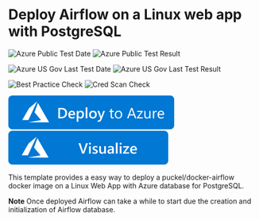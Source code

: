 # Deploy Airflow on a Linux web app with PostgreSQL

![Azure Public Test Date](https://azurequickstartsservice.blob.core.windows.net/badges/101-webapp-linux-airflow-postgresql/PublicLastTestDate.svg)
![Azure Public Test Result](https://azurequickstartsservice.blob.core.windows.net/badges/101-webapp-linux-airflow-postgresql/PublicDeployment.svg)

![Azure US Gov Last Test Date](https://azurequickstartsservice.blob.core.windows.net/badges/101-webapp-linux-airflow-postgresql/FairfaxLastTestDate.svg)
![Azure US Gov Last Test Result](https://azurequickstartsservice.blob.core.windows.net/badges/101-webapp-linux-airflow-postgresql/FairfaxDeployment.svg)

![Best Practice Check](https://azurequickstartsservice.blob.core.windows.net/badges/101-webapp-linux-airflow-postgresql/BestPracticeResult.svg)
![Cred Scan Check](https://azurequickstartsservice.blob.core.windows.net/badges/101-webapp-linux-airflow-postgresql/CredScanResult.svg)

[![Deploy To Azure](https://raw.githubusercontent.com/Azure/azure-quickstart-templates/master/1-CONTRIBUTION-GUIDE/images/deploytoazure.svg?sanitize=true)](https://portal.azure.com/#create/Microsoft.Template/uri/https%3A%2F%2Fraw.githubusercontent.com%2Fsavjani%2Fazure-quickstart-templates%2Fmaster%2F101-webapp-linux-airflow-postgresql%2Fazuredeploy.json)
[![Visualize](https://raw.githubusercontent.com/Azure/azure-quickstart-templates/master/1-CONTRIBUTION-GUIDE/images/visualizebutton.svg?sanitize=true)](http://armviz.io/#/?load=https%3A%2F%2Fraw.githubusercontent.com%2Fsavjani%2Fazure-quickstart-templates%2Fmaster%2F101-webapp-linux-airflow-postgresql%2Fazuredeploy.json)

This template provides a easy way to deploy a puckel/docker-airflow docker image
on a Linux Web App with Azure database for PostgreSQL.

**Note** Once deployed Airflow can take a while to start due the creation and
initialization of Airflow database.
